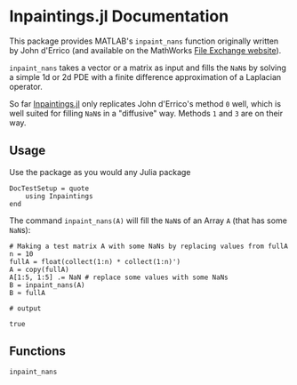 # Inpaintings.jl Documentation

This package provides MATLAB's `inpaint_nans` function originally written by John d'Errico (and available on the MathWorks [File Exchange website](https://www.mathworks.com/matlabcentral/fileexchange/4551-inpaint_nans)).

`inpaint_nans` takes a vector or a matrix as input and fills the `NaN`s by solving a simple 1d or 2d PDE with a finite difference approximation of a Laplacian operator.

So far [Inpaintings.jl](https://github.com/briochemc/Inpaintings.jl) only replicates John d'Errico's method `0` well, which is well suited for filling `NaN`s in a "diffusive" way.
Methods `1` and `3` are on their way.

## Usage

Use the package as you would any Julia package

```@meta
DocTestSetup = quote
    using Inpaintings
end
```

The command `inpaint_nans(A)` will fill the `NaN`s of an Array `A` (that has some `NaN`s):
```jldoctest usage
# Making a test matrix A with some NaNs by replacing values from fullA
n = 10
fullA = float(collect(1:n) * collect(1:n)')
A = copy(fullA)
A[1:5, 1:5] .= NaN # replace some values with some NaNs
B = inpaint_nans(A)
B ≈ fullA

# output

true
```

## Functions

```@docs
inpaint_nans
```

